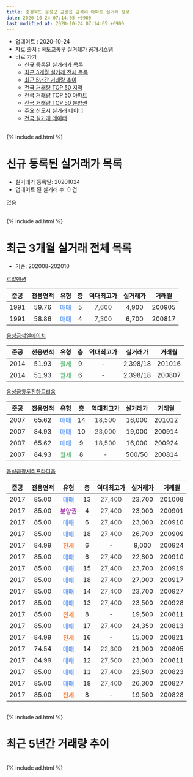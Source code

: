 ```yaml
---
title: 충청북도 음성군 금왕읍 금석리 아파트 실거래 정보
date: 2020-10-24 07:14:05 +0900
last_modified_at: 2020-10-24 07:14:05 +0900
---
```


* 업데이트 : 2020-10-24
* 자료 출처 : [국토교통부 실거래가 공개시스템](http://rt.molit.go.kr)
* 바로 가기
    * [신규 등록된 실거래가 목록](#신규-등록된-실거래가-목록)
    * [최근 3개월 실거래 전체 목록](#최근-3개월-실거래-전체-목록)
    * [최근 5년간 거래량 추이](#최근-5년간-거래량-추이)
    * [전국 거래량 TOP 50 지역](https://inasie.github.io/apt-trade-info/최근-3개월-전국에서-가장-거래가-많이-발생한-지역)
    * [전국 거래량 TOP 50 아파트](https://inasie.github.io/apt-trade-info/최근-3개월-전국에서-가장-거래가-많이-발생한-아파트)
    * [전국 거래량 TOP 50 분양권](https://inasie.github.io/apt-trade-info/최근-3개월-전국에서-가장-거래가-많이-발생한-분양권)
    * [주요 신도시 실거래 데이터](https://inasie.github.io/apt-trade-info/주요-신도시)
    * [전국 실거래 데이터](https://inasie.github.io/apt-trade-info/전국)
<br>
{% include ad.html %}
<br>

# 신규 등록된 실거래가 목록
* 실거래가 등록일: 20201024
* 업데이트 된 실거래 수: 0 건

없음

<br>
{% include ad.html %}
<br>

# 최근 3개월 실거래 전체 목록
* 기준: 202008-202010


[로얄맨션](https://search.naver.com/search.naver?query=%EC%B6%A9%EC%B2%AD%EB%B6%81%EB%8F%84+%EC%9D%8C%EC%84%B1%EA%B5%B0+%EA%B8%88%EC%99%95%EC%9D%8D+%EA%B8%88%EC%84%9D%EB%A6%AC+%EB%A1%9C%EC%96%84%EB%A7%A8%EC%85%98)

|준공|전용면적|유형|층|역대최고가|실거래가|거래월|
|:---:|:---:|:---:|:---:|:---:|:---:|:---:|
|1991|59.76|<span style="color:#4285f3">매매</span>|5|<span style="color:#444444">7,600</span>|4,900|200905|
|1991|58.86|<span style="color:#4285f3">매매</span>|4|<span style="color:#444444">7,300</span>|6,700|200817|

[음성금석엘에이치](https://search.naver.com/search.naver?query=%EC%B6%A9%EC%B2%AD%EB%B6%81%EB%8F%84+%EC%9D%8C%EC%84%B1%EA%B5%B0+%EA%B8%88%EC%99%95%EC%9D%8D+%EA%B8%88%EC%84%9D%EB%A6%AC+%EC%9D%8C%EC%84%B1%EA%B8%88%EC%84%9D%EC%97%98%EC%97%90%EC%9D%B4%EC%B9%98)

|준공|전용면적|유형|층|역대최고가|실거래가|거래월|
|:---:|:---:|:---:|:---:|:---:|:---:|:---:|
|2014|51.93|<span style="color:#34a853">월세</span>|9|<span style="color:#444444">-</span>|2,398/18|201016|
|2014|51.93|<span style="color:#34a853">월세</span>|6|<span style="color:#444444">-</span>|2,398/18|200807|

[음성금왕두진하트리움](https://search.naver.com/search.naver?query=%EC%B6%A9%EC%B2%AD%EB%B6%81%EB%8F%84+%EC%9D%8C%EC%84%B1%EA%B5%B0+%EA%B8%88%EC%99%95%EC%9D%8D+%EA%B8%88%EC%84%9D%EB%A6%AC+%EC%9D%8C%EC%84%B1%EA%B8%88%EC%99%95%EB%91%90%EC%A7%84%ED%95%98%ED%8A%B8%EB%A6%AC%EC%9B%80)

|준공|전용면적|유형|층|역대최고가|실거래가|거래월|
|:---:|:---:|:---:|:---:|:---:|:---:|:---:|
|2007|65.62|<span style="color:#4285f3">매매</span>|14|<span style="color:#444444">18,500</span>|16,000|201012|
|2007|84.93|<span style="color:#4285f3">매매</span>|10|<span style="color:#444444">23,000</span>|19,000|200914|
|2007|65.62|<span style="color:#4285f3">매매</span>|9|<span style="color:#444444">18,500</span>|16,000|200924|
|2007|84.93|<span style="color:#34a853">월세</span>|8|<span style="color:#444444">-</span>|500/50|200814|

[음성금왕시티프라디움](https://search.naver.com/search.naver?query=%EC%B6%A9%EC%B2%AD%EB%B6%81%EB%8F%84+%EC%9D%8C%EC%84%B1%EA%B5%B0+%EA%B8%88%EC%99%95%EC%9D%8D+%EA%B8%88%EC%84%9D%EB%A6%AC+%EC%9D%8C%EC%84%B1%EA%B8%88%EC%99%95%EC%8B%9C%ED%8B%B0%ED%94%84%EB%9D%BC%EB%94%94%EC%9B%80)

|준공|전용면적|유형|층|역대최고가|실거래가|거래월|
|:---:|:---:|:---:|:---:|:---:|:---:|:---:|
|2017|85.00|<span style="color:#4285f3">매매</span>|13|<span style="color:#444444">27,400</span>|23,700|201008|
|2017|85.00|<span style="color:#9C11A5">분양권</span>|4|<span style="color:#444444">27,400</span>|23,000|200901|
|2017|85.00|<span style="color:#4285f3">매매</span>|6|<span style="color:#444444">27,400</span>|23,000|200910|
|2017|85.00|<span style="color:#4285f3">매매</span>|18|<span style="color:#444444">27,400</span>|26,700|200909|
|2017|84.99|<span style="color:#ff5a00">전세</span>|6|<span style="color:#444444">-</span>|9,000|200924|
|2017|85.00|<span style="color:#4285f3">매매</span>|6|<span style="color:#444444">27,400</span>|22,800|200910|
|2017|85.00|<span style="color:#4285f3">매매</span>|15|<span style="color:#444444">27,400</span>|23,700|200919|
|2017|85.00|<span style="color:#4285f3">매매</span>|18|<span style="color:#444444">27,400</span>|27,000|200917|
|2017|85.00|<span style="color:#4285f3">매매</span>|14|<span style="color:#444444">27,400</span>|23,700|200927|
|2017|85.00|<span style="color:#4285f3">매매</span>|13|<span style="color:#444444">27,400</span>|23,500|200928|
|2017|85.00|<span style="color:#ff5a00">전세</span>|8|<span style="color:#444444">-</span>|19,500|200811|
|2017|85.00|<span style="color:#4285f3">매매</span>|17|<span style="color:#444444">27,400</span>|24,350|200813|
|2017|84.99|<span style="color:#ff5a00">전세</span>|16|<span style="color:#444444">-</span>|15,000|200821|
|2017|74.54|<span style="color:#4285f3">매매</span>|14|<span style="color:#444444">22,300</span>|21,900|200805|
|2017|84.99|<span style="color:#4285f3">매매</span>|12|<span style="color:#444444">27,500</span>|23,000|200811|
|2017|85.00|<span style="color:#4285f3">매매</span>|11|<span style="color:#444444">27,400</span>|23,500|200823|
|2017|85.00|<span style="color:#4285f3">매매</span>|18|<span style="color:#444444">27,400</span>|26,300|200827|
|2017|85.00|<span style="color:#ff5a00">전세</span>|8|<span style="color:#444444">-</span>|19,500|200828|


<br>
{% include ad.html %}
<br>

# 최근 5년간 거래량 추이


<div style="width:100%;">
    <canvas id="deal_progress" height="200"></canvas>
</div>

<script>
new Chart(document.getElementById("deal_progress"), {
    type: 'line',
    data: {
        labels: ['201510','201511','201512','201601','201602','201603','201604','201605','201606','201607','201608','201609','201610','201611','201612','201701','201702','201703','201704','201705','201706','201707','201708','201709','201710','201711','201712','201801','201802','201803','201804','201805','201806','201807','201808','201809','201810','201811','201812','201901','201902','201903','201904','201905','201906','201907','201908','201909','201910','201911','201912','202001','202002','202003','202004','202005','202006','202007','202008','202009','202010'],
        datasets: [{
            label: '매매',
            pointRadius: 1,
            data: [3, 4, 2, 3, 4, 3, 4, 1, 1, 8, 4, 5, 5, 2, 1, 3, 4, 7, 7, 3, 6, 3, 4, 4, 6, 2, 0, 2, 6, 1, 3, 4, 2, 7, 4, 2, 3, 4, 5, 6, 2, 2, 2, 2, 5, 4, 0, 4, 6, 3, 4, 3, 8, 5, 7, 1, 6, 5, 6, 11, 2],
            borderColor: "rgba(255, 201, 14, 1)",
            backgroundColor: "rgba(255, 201, 14, 0.5)",
            fill: false,
            lineTension: 0
        },{
            label: '전월세',
            pointRadius: 1,
            data: [0, 2, 4, 0, 1, 2, 1, 0, 0, 4, 1, 0, 0, 1, 12, 6, 3, 6, 6, 6, 5, 2, 2, 0, 7, 0, 6, 6, 3, 5, 1, 2, 0, 2, 0, 1, 2, 4, 2, 3, 0, 2, 3, 2, 3, 4, 2, 2, 3, 4, 1, 3, 4, 2, 3, 3, 2, 1, 5, 1, 1],
            borderColor: "rgba(0, 141, 185, 1)",
            backgroundColor: "rgba(0, 141, 185, 0.5)",
            fill: false,
            lineTension: 0
        }
        ]
    },
    options: {
        responsive: true,
        title: {
            display: false
        },
        tooltips: {
            mode: 'index',
            intersect: false
        },
        hover: {
            mode: 'nearest',
            intersect: true
        },
        scales: {
            xAxes: [{
                display: true,
                scaleLabel: {
                    display: true,
                    labelString: '년/월'
                }
            }],
            yAxes: [{
                display: true,
                ticks: {
                    suggestedMin: 0,
                },
                scaleLabel: {
                    display: true,
                    labelString: '실거래 수'
                }
            }]
        }
    }
});

</script>


<br>
{% include ad.html %}
<br>

